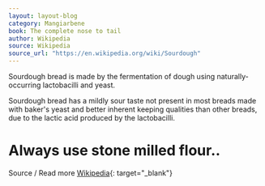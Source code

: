 ```yaml
---
layout: layout-blog
category: Mangiarbene
book: The complete nose to tail
author: Wikipedia
source: Wikipedia
source_url: "https://en.wikipedia.org/wiki/Sourdough"
---
```


Sourdough bread is made by the fermentation of dough using naturally-occurring lactobacilli and yeast.

Sourdough bread has a mildly sour taste not present in most breads made with baker's yeast and better inherent keeping qualities than other breads, due to the lactic acid produced by the lactobacilli.

# Always use stone milled flour..

Source / Read more [Wikipedia](https://en.wikipedia.org/wiki/Sourdough){: target="_blank"}